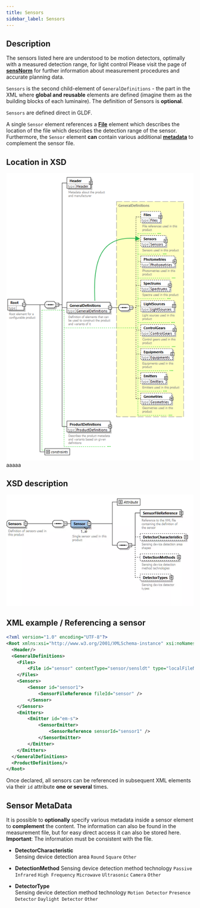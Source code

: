 ```yaml
---
title: Sensors
sidebar_label: Sensors
---
```

## Description

The sensors listed here are understood to be motion detectors, optimally with a measured detection range, for light control
Please visit the page of [**sensNorm**](https://www.sensnorm.com) for further information about measurement procedures and accurate planning data.

`Sensors` is the second child-element of `GeneralDefinitions` - the part in the XML where **global and reusable** elements are defined (imagine them as the building blocks of each luminaire). The definition of Sensors is **optional**.

`Sensors` are defined direct in GLDF.

A single `Sensor` element references a [**File**](/docs/structure/files.md) element which describes  the location of the file which describes the detection range of the sensor. Furthermore, the `Sensor` element **can** contain various additional [**metadata**](#sensor-metadata) to complement the sensor file.


## Location in XSD

![Sensors in XSD](/img/docs/structure/sensors-hierarchy.webp)
aaaaa

## XSD description

<!-- markdownlint-disable-next-line -->
<img src="/img/docs/structure/sensor-xsd.webp" alt="Sensors in XSD" width="750" />


## XML example / Referencing a sensor

```xml  {9,20} showLineNumbers
<?xml version="1.0" encoding="UTF-8"?>
<Root xmlns:xsi="http://www.w3.org/2001/XMLSchema-instance" xsi:noNamespaceSchemaLocation="gldf.xsd">
  <Header/>
  <GeneralDefinitions>
    <Files>
        <File id="sensor" contentType="sensor/sensldt" type="localFileName">sensor.ldt</File>
    </Files>
    <Sensors>
        <Sensor id="sensor1">
            <SensorFileReference fileId="sensor" />
        </Sensor>
    </Sensors>
    <Emitters>
        <Emitter id="em-s">
            <SensorEmitter>
                <SensorReference sensorId="sensor1" />
            </SensorEmitter>
        </Emitter>
    </Emitters>
  </GeneralDefinitions>
  <ProductDefinitions/>
</Root>
```
Once declared, all sensors can be referenced in subsequent XML elements via their `id` attribute **one or several** times.


## Sensor MetaData

It is possible to **optionally** specify various metadata inside a sensor element to **complement** the content. 
The information can also be found in the measurement file, but for easy direct access it can also be stored here.
**Important**: The information must be consistent with the file. 

- **DetectorCharacteristic**  
  Sensing device detection area
  `Round`
  `Square`
  `Other`

- **DetectionMethod**
  Sensing device detection method technology
  `Passive Infrared`
  `High Frequency`
  `Microwave`
  `Ultrasonic`
  `Camera`
  `Other`
 
- **DetectorType**  
  Sensing device detection method technology
  `Motion Detector`
  `Presence Detector`
  `Daylight Detector`
  `Other`
